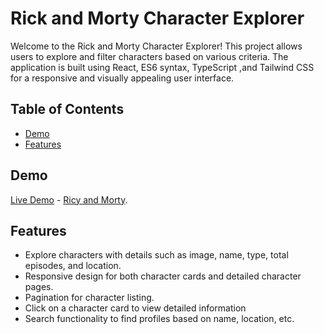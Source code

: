 # Rick and Morty Character Explorer

Welcome to the Rick and Morty Character Explorer! This project allows users to explore and filter characters based on various criteria. The application is built using React, ES6 syntax, TypeScript ,and Tailwind CSS for a responsive and visually appealing user interface.

## Table of Contents

- [Demo](#demo)
- [Features](#features)

## Demo

[Live Demo](#) - [Ricy and Morty](https://dapper-elf-9c1c82.netlify.app/).

## Features

- Explore characters with details such as image, name, type, total episodes, and location.
- Responsive design for both character cards and detailed character pages.
- Pagination for character listing.
- Click on a character card to view detailed information
- Search functionality to find profiles based on name, location, etc.


